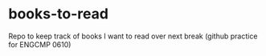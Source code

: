 # books-to-read
Repo to keep track of books I want to read over next break
(github practice for ENGCMP 0610)
